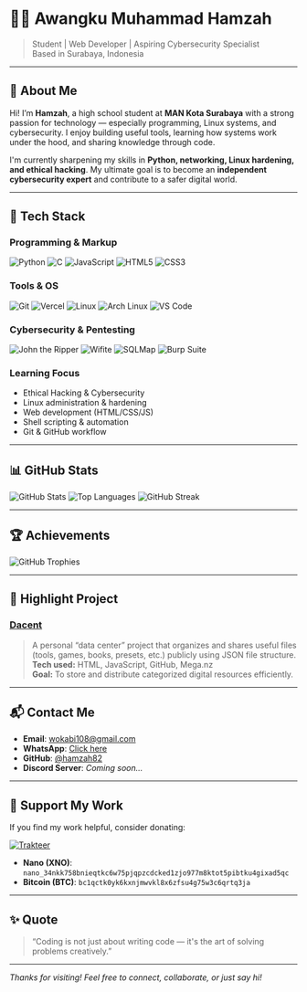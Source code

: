 # 👨‍💻 Awangku Muhammad Hamzah

> Student | Web Developer | Aspiring Cybersecurity Specialist  
> Based in Surabaya, Indonesia

---

## 🧠 About Me

Hi! I’m **Hamzah**, a high school student at **MAN Kota Surabaya** with a strong passion for technology — especially programming, Linux systems, and cybersecurity. I enjoy building useful tools, learning how systems work under the hood, and sharing knowledge through code.  

I'm currently sharpening my skills in **Python, networking, Linux hardening, and ethical hacking**. My ultimate goal is to become an **independent cybersecurity expert** and contribute to a safer digital world.

---

## 🧰 Tech Stack

### Programming & Markup
![Python](https://img.shields.io/badge/Python-3776AB?style=for-the-badge&logo=python&logoColor=white)
![C](https://img.shields.io/badge/C-00599C?style=for-the-badge&logo=c&logoColor=white)
![JavaScript](https://img.shields.io/badge/JavaScript-F7DF1E?style=for-the-badge&logo=javascript&logoColor=black)
![HTML5](https://img.shields.io/badge/HTML5-E34F26?style=for-the-badge&logo=html5&logoColor=white)
![CSS3](https://img.shields.io/badge/CSS3-1572B6?style=for-the-badge&logo=css3&logoColor=white)

### Tools & OS
![Git](https://img.shields.io/badge/Git-F05032?style=for-the-badge&logo=git&logoColor=white)
![Vercel](https://img.shields.io/badge/Vercel-000000?style=for-the-badge&logo=vercel&logoColor=white)
![Linux](https://img.shields.io/badge/Linux-FCC624?style=for-the-badge&logo=linux&logoColor=black)
![Arch Linux](https://img.shields.io/badge/Arch_Linux-1793D1?style=for-the-badge&logo=arch-linux&logoColor=white)
![VS Code](https://img.shields.io/badge/VS%20Code-007ACC?style=for-the-badge&logo=visual-studio-code&logoColor=white)

### Cybersecurity & Pentesting
![John the Ripper](https://img.shields.io/badge/John_The_Ripper-cc0000?style=for-the-badge&logo=ghostery&logoColor=white)
![Wifite](https://img.shields.io/badge/Wifite-006400?style=for-the-badge&logo=wifi&logoColor=white)
![SQLMap](https://img.shields.io/badge/SQLMap-F7BF3C?style=for-the-badge&logo=sqlite&logoColor=black)
![Burp Suite](https://img.shields.io/badge/Burp_Suite-F57300?style=for-the-badge&logo=bugcrowd&logoColor=white)

### Learning Focus
- Ethical Hacking & Cybersecurity
- Linux administration & hardening
- Web development (HTML/CSS/JS)
- Shell scripting & automation
- Git & GitHub workflow

---

## 📊 GitHub Stats

![GitHub Stats](https://github-readme-stats.vercel.app/api?username=hamzah82&show_icons=true&theme=tokyonight&hide_border=true)
![Top Languages](https://github-readme-stats.vercel.app/api/top-langs/?username=hamzah82&layout=compact&theme=tokyonight&hide_border=true)
![GitHub Streak](https://github-readme-streak-stats.herokuapp.com/?user=hamzah82&theme=tokyonight&hide_border=true)

---

## 🏆 Achievements

![GitHub Trophies](https://github-profile-trophy.vercel.app/?username=hamzah82&theme=onedark&no-frame=true&column=4)

---

## 📁 Highlight Project

### [Dacent](https://dacent.vercel.app)
> A personal “data center” project that organizes and shares useful files (tools, games, books, presets, etc.) publicly using JSON file structure.  
**Tech used:** HTML, JavaScript, GitHub, Mega.nz  
**Goal:** To store and distribute categorized digital resources efficiently.

---

## 📬 Contact Me

- **Email**: [wokabi108@gmail.com](mailto:wokabi108@gmail.com)  
- **WhatsApp**: [Click here](https://wa.me/6289516624077)  
- **GitHub**: [@hamzah82](https://github.com/hamzah82)  
- **Discord Server**: *Coming soon…*

---

## 💸 Support My Work

If you find my work helpful, consider donating:

[![Trakteer](https://img.shields.io/badge/Donate-Trakteer-red?style=for-the-badge&logo=ko-fi&logoColor=white)](https://trakteer.id/woka/tip)

- **Nano (XNO)**: `nano_34nkk758bnieqtkc6w75pjqpzcdcked1zjo977m8ktot5pibtku4gixad5qc`  
- **Bitcoin (BTC)**: `bc1qctk0yk6kxnjmwvkl8x6zfsu4g75w3c6qrtq3ja`

---

## ✨ Quote

> “Coding is not just about writing code — it's the art of solving problems creatively.”  

---

*Thanks for visiting! Feel free to connect, collaborate, or just say hi!*
